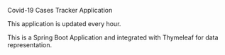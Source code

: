 Covid-19 Cases Tracker Application

This application is updated every hour.

This is a Spring Boot Application and integrated with Thymeleaf for data representation.
